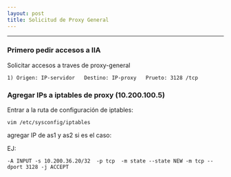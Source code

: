 ```yaml
---
layout: post
title: Solicitud de Proxy General
---
```

<!-- Asi se ponen las fotos en Mackdown
![foto_personal](https://raw.githubusercontent.com/matthy11/matthy11.github.io/master/images/foto1.jpg)
-->

***

### Primero pedir accesos a IIA

Solicitar accesos a traves de proxy-general


`1) Origen: IP-servidor  
    Destino: IP-proxy  
    Prueto: 3128 /tcp`  


### Agregar IPs a iptables de proxy (10.200.100.5)

Entrar a la ruta de configuración de iptables:

`vim /etc/sysconfig/iptables`

agregar IP de as1 y as2 si es el caso:

EJ:

`-A INPUT -s 10.200.36.20/32  -p tcp  -m state --state NEW -m tcp --dport 3128 -j ACCEPT`
